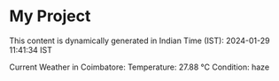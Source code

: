 # My Project

This content is dynamically generated in Indian Time (IST): 2024-01-29 11:41:34 IST


Current Weather in Coimbatore:
Temperature: 27.88 °C
Condition: haze
